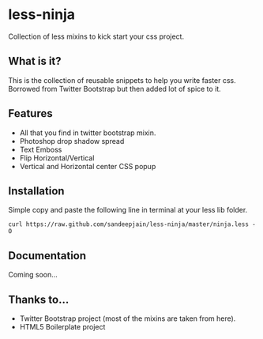 less-ninja
==========

Collection of less mixins to kick start your css project.

## What is it?

This is the collection of reusable snippets to help you write faster css. Borrowed from
Twitter Bootstrap but then added lot of spice to it.

## Features

- All that you find in twitter bootstrap mixin.
-  Photoshop drop shadow spread
- Text Emboss
- Flip Horizontal/Vertical
- Vertical and Horizontal center CSS popup 


## Installation

Simple copy and paste the following line in terminal at your less lib folder.

    curl https://raw.github.com/sandeepjain/less-ninja/master/ninja.less -O


## Documentation 

Coming soon...

## Thanks to...

- Twitter Bootstrap project (most of the mixins are taken from here).
- HTML5 Boilerplate project
